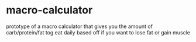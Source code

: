 # macro-calculator
prototype of a macro calculator that gives you the amount of carb/protein/fat tog eat daily based off if you want to lose fat or gain muscle
